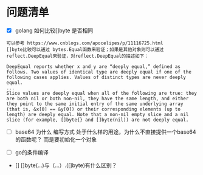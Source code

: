# 问题清单

- [x] golang 如何比较[]byte 是否相同
```shell
可以参考 https://www.cnblogs.com/apocelipes/p/11116725.html
[]byte比较可以通过 bytes.Equal函数来验证；如果是其他对象则可以通过reflect.DeepEqual来验证，对reflect.DeepEqual的描述如下：

DeepEqual reports whether x and y are “deeply equal,” defined as follows. Two values of identical type are deeply equal if one of the following cases applies. Values of distinct types are never deeply equal.
...
Slice values are deeply equal when all of the following are true: they are both nil or both non-nil, they have the same length, and either they point to the same initial entry of the same underlying array (that is, &x[0] == &y[0]) or their corresponding elements (up to length) are deeply equal. Note that a non-nil empty slice and a nil slice (for example, []byte{} and []byte(nil)) are not deeply equal.
```  

- [ ] base64 为什么 编写方式 处于什么样的用途，为什么不直接提供一个base64 的函数呢？ 而是要初始化一个对象

- [ ] go的条件编译

- [] []byte(...)与（...）.([]byte)有什么区别？